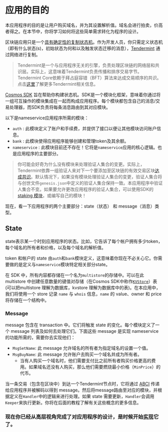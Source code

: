# 应用的目的

本应用程序的目的是让用户购买域名，并为其设置解析值。域名会进行拍卖，价高者得之。在本节中，你将学习如何将这些简单需求转化为程序的设计。

区块链应用只是一个[具有确定性的复制状态机](https://en.wikipedia.org/wiki/State_machine_replication)。作为开发人员，你只需定义状态机（即有什么状态(s)，初始状态为何和以及触发状态迁移的消息），[Tendermint](https://tendermint.com/docs/introduction/introduction.html) 通过网络进行复制。

> Tendermint是一个与应用程序无关的引擎，负责处理区块链的网络层和共识层。实际上，这意味着Tendermint负责传播和排序交易字节。Tendermint Core依赖于拜占庭容错（BFT）算法来达成交易顺序的共识。点击[这里](https://tendermint.com/docs/introduction/introduction.html)了解更多Tendermint相关信息。

[Cosmos SDK](https://github.com/cosmos/cosmos-sdk/) 旨在帮助你构建状态机。SDK是一个模块化框架，意味着你通过将一组可互操作的模块集成在一起而构成应用程序。每个模块都包含自己的消息/交易处理器，而SDK负责将每条消息路由到其对应模块。

以下是nameservice应用程序所需的模块：

- `auth` : 此模块定义了账户和手续费，并提供了接口以便让其他模块访问账户信息。
- `bank` : 此模块使得应用程序能够创建和管理token及其余额。
- `nameservice` : 此模块目前还不存在！它将是`nameservice`应用的核心逻辑。也是应用程序的主要部分。

> 你可能会好奇为什么没有模块来处理验证人集合的变更。实际上，Tendermint依靠一组验证人来对下一个要添加至区块链的有效交易区块[达成共识](https://tendermint.com/docs/introduction/introduction.html#consensus-overview)。默认情况下，如果没有模块处理验证人集合的变更，验证人集合将与创世文件`genesis.json`中定义的验证人集合保持一致。本应用程序中验证人集合不变。如果要允许更改应用程序的验证人集合，可以使用SDK的 [staking 模块](https://github.com/cosmos/cosmos-sdk/tree/develop/x/staking)，或编写自己的模块！

现在，看一下应用程序的两个主要部分：state（状态） 和 message（消息）类型。

## State

state表示某一个时刻应用程序的状态。比如，它告诉了每个帐户拥有多少token，每个域名的所有者和价格，以及每个域名的解析值。

token 和帐户的 state 由`auth`和`bank`模块定义，这意味着你现在不必关心它。你需要做的是定义与`nameservice`模块特定相关部分state。

在 SDK 中，所有内容都存储在一个名为`multistore`的存储中。可以在此 multistore 中创建任意数量的键值对存储（在Cosmos SDK中称作[`KVStore`](https://godoc.org/github.com/cosmos/cosmos-sdk/types#KVStore)）表(可以把multistore 理解为数据库，kvstore 理解为数据库中的表)。在本应用中，我们将使用一个 store 记录 `name` 与 `whois` 信息，`name` 的 value、owner 和 price 将存储在一个结构中。

### Message

message 包含在 transaction 中。它们将触发 state 的变化。每个模块定义了一个 message 列表及如何去处理它们。下面这些 message 是实现 nameservice 的功能所需的，需要你去实现他们：

- `MsgSetName`: 此 message 允许域名的所有者为指定域名的设置一个值。
- `MsgBuyName`: 此 message 允许账户去购买一个域名并成为所有者。
  - 当有人购买一个域名时，他们需要支付比之前所有者购买价格更高的费用。如果域名还没有人购买，那么他们需要燃烧最小价格（`MinPrice`）的代币。

当一条交易（包含在区块中）到达一个Tendermint节点时，它将通过 [ABCI](https://github.com/tendermint/tendermint/tree/master/abci) 传递给应用程序并被解码以得到 message。然后将message路由至对应的模块，并根据定义在`Handler`中的逻辑来进行处理。如果 state 需要更新，`Handler`会调用`Keeper`来执行更新。你将在后面的教程了解有关这些概念的更多信息。

### 现在你已经从高层视角完成了对应用程序的设计，是时候开始[实现](02-app-init.md)它了。

